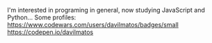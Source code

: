 I'm interested in programing in general, now studying JavaScript and Python... Some profiles:
https://www.codewars.com/users/davilmatos/badges/small
https://codepen.io/davilmatos
